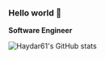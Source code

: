 ### Hello world 👋

**Software Engineer**

![Haydar61's GitHub stats](https://github-readme-stats.vercel.app/api?username=Haydar61&show_icons=true&theme=radical&count_private=true)
